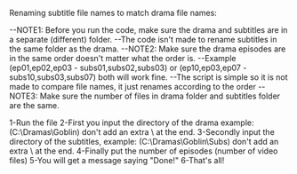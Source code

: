 Renaming subtitle file names to match drama file names:

--NOTE1: Before you run the code, make sure the drama and subtitles are in a separate (different) folder.
--The code isn't made to rename subtitles in the same folder as the drama.
--NOTE2: Make sure the drama episodes are in the same order doesn't matter what the order is.
--Example (ep01,ep02,ep03 - subs01,subs02,subs03) or (ep10,ep03,ep07 - subs10,subs03,subs07) both will work fine.
--The script is simple so it is not made to compare file names, it just renames according to the order
--NOTE3: Make sure the number of files in drama folder and subtitles folder are the same.
 
1-Run the file
2-First you input the directory of the drama example: (C:\Dramas\Goblin) don't add an extra \ at the end.
3-Secondly input the directory of the subtitles, example: (C:\Dramas\Goblin\Subs) don't add an extra \ at the end.
4-Finally put the number of episodes (number of video files)
5-You will get a message saying "Done!"
6-That's all!
